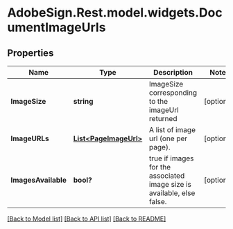 # AdobeSign.Rest.model.widgets.DocumentImageUrls
## Properties

Name | Type | Description | Notes
------------ | ------------- | ------------- | -------------
**ImageSize** | **string** | ImageSize corresponding to the imageUrl returned  | [optional] 
**ImageURLs** | [**List&lt;PageImageUrl&gt;**](PageImageUrl.md) | A list of image url (one per page). | [optional] 
**ImagesAvailable** | **bool?** | true if images for the associated image size is available, else false. | [optional] 

[[Back to Model list]](../README.md#documentation-for-models) [[Back to API list]](../README.md#documentation-for-api-endpoints) [[Back to README]](../README.md)

